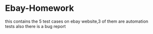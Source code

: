 # Ebay-Homework
this contains the 5 test cases on ebay website,3 of them are automation tests also there is a  bug report
